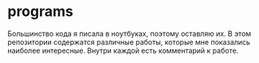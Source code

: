 # programs

Большинство кода я писала в ноутбуках, поэтому оставляю их. В этом репозитории содержатся различные работы, которые мне показались наиболее интересные. Внутри каждой есть комментарий к работе. 
